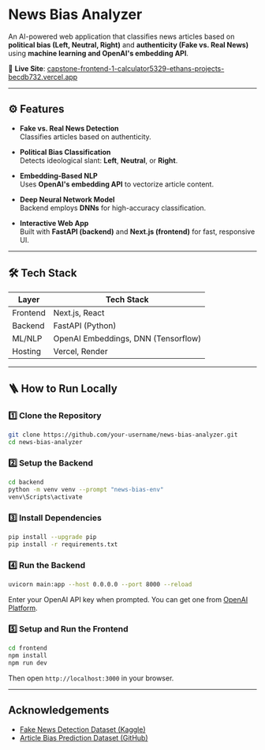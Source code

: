 # News Bias Analyzer

An AI-powered web application that classifies news articles based on **political bias (Left, Neutral, Right)** and **authenticity (Fake vs. Real News)** using **machine learning and OpenAI's embedding API**. 

🔗 **Live Site**: [capstone-frontend-1-calculator5329-ethans-projects-becdb732.vercel.app](https://capstone-frontend-1-calculator5329-ethans-projects-becdb732.vercel.app/)

---

## ⚙️ Features

- **Fake vs. Real News Detection**  
  Classifies articles based on authenticity.

- **Political Bias Classification**  
  Detects ideological slant: **Left**, **Neutral**, or **Right**.

- **Embedding-Based NLP**  
  Uses **OpenAI's embedding API** to vectorize article content.

- **Deep Neural Network Model**  
  Backend employs **DNNs** for high-accuracy classification.

- **Interactive Web App**  
  Built with **FastAPI (backend)** and **Next.js (frontend)** for fast, responsive UI.

---

## 🛠 Tech Stack

| Layer        | Tech Stack                         |
|--------------|------------------------------------|
| Frontend     | Next.js, React                     |
| Backend      | FastAPI (Python)                   |
| ML/NLP       | OpenAI Embeddings, DNN (Tensorflow)|
| Hosting      | Vercel, Render                     |

---

## 🪜 How to Run Locally

### 1️⃣ Clone the Repository
```bash
git clone https://github.com/your-username/news-bias-analyzer.git
cd news-bias-analyzer
```

### 2️⃣ Setup the Backend
```bash
cd backend
python -m venv venv --prompt "news-bias-env"
venv\Scripts\activate
```

### 3️⃣ Install Dependencies
```bash
pip install --upgrade pip
pip install -r requirements.txt
```

### 4️⃣ Run the Backend
```bash
uvicorn main:app --host 0.0.0.0 --port 8000 --reload
```
Enter your OpenAI API key when prompted. You can get one from [OpenAI Platform](https://platform.openai.com/).

### 5️⃣ Setup and Run the Frontend
```bash
cd frontend
npm install
npm run dev
```
Then open `http://localhost:3000` in your browser.

---

## Acknowledgements

- [Fake News Detection Dataset (Kaggle)](https://www.kaggle.com/datasets/vishakhdapat/fake-news-detection?select=fake_and_real_news.csv)  
- [Article Bias Prediction Dataset (GitHub)](https://github.com/ramybaly/Article-Bias-Prediction)
